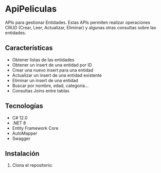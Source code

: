# ApiPeliculas

 APIs para gestionar Entidades. Estas APIs permiten realizar operaciones CRUD (Crear, Leer, Actualizar, Eliminar) y algunas otras consultas sobre las entidades.

## Características

- Obtener listas de las entidades
- Obtener un insert de una entidad por ID
- Crear una nuevo insert para una entidad
- Actualizar un insert de una entidad existente
- Eliminar un insert de una entidad
- Buscar por nombre, edad, categoria...
- Consultas Joins entre tablas

## Tecnologías

- C# 12.0
- .NET 8
- Entity Framework Core
- AutoMapper
- Swagger

## Instalación

1. Clona el repositorio:
   
